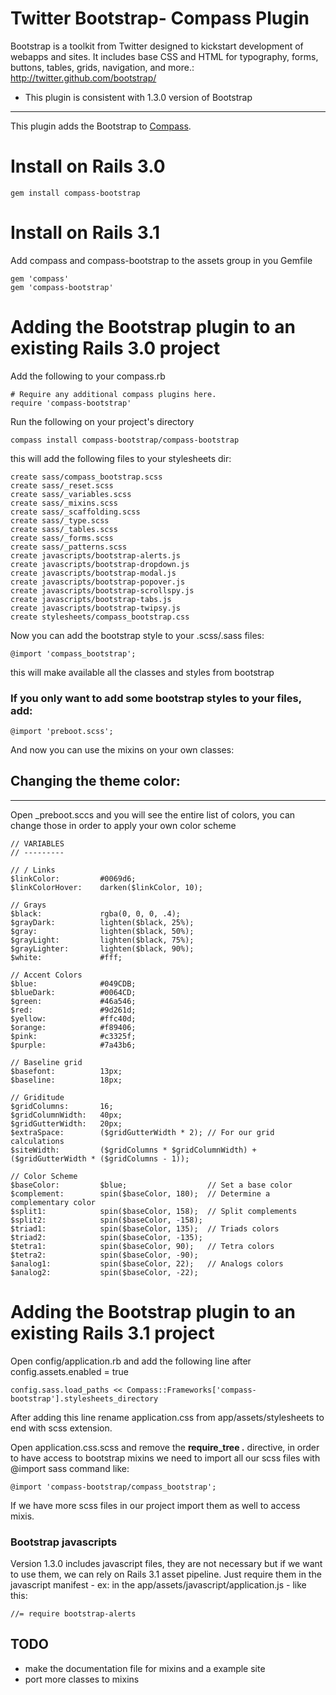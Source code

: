 Twitter Bootstrap- Compass Plugin
================================

Bootstrap is a toolkit from Twitter designed to kickstart development of webapps and sites.
It includes base CSS and HTML for typography, forms, buttons, tables, grids, navigation, and more.: <http://twitter.github.com/bootstrap/>

* This plugin is consistent with 1.3.0 version of Bootstrap  
------------------------------------------------------------

This plugin adds the Bootstrap to [Compass](http://compass-style.org/).

Install on Rails 3.0
====================

    gem install compass-bootstrap

Install on Rails 3.1
====================
Add compass and compass-bootstrap to the assets group in you Gemfile

    gem 'compass'
    gem 'compass-bootstrap'


Adding the Bootstrap plugin to an existing Rails 3.0 project 
============================================
Add the following to your compass.rb

    # Require any additional compass plugins here.
    require 'compass-bootstrap'

Run the following on your project's directory

    compass install compass-bootstrap/compass-bootstrap 
    
this will add the following files to your stylesheets dir:

    create sass/compass_bootstrap.scss 
    create sass/_reset.scss 
    create sass/_variables.scss 
    create sass/_mixins.scss 
    create sass/_scaffolding.scss 
    create sass/_type.scss 
    create sass/_tables.scss 
    create sass/_forms.scss 
    create sass/_patterns.scss 
    create javascripts/bootstrap-alerts.js 
    create javascripts/bootstrap-dropdown.js 
    create javascripts/bootstrap-modal.js 
    create javascripts/bootstrap-popover.js 
    create javascripts/bootstrap-scrollspy.js 
    create javascripts/bootstrap-tabs.js 
    create javascripts/bootstrap-twipsy.js 
    create stylesheets/compass_bootstrap.css 

Now you can add the bootstrap style to your .scss/.sass files:

    @import 'compass_bootstrap';
    
this will make available all the classes and styles from bootstrap 

### If you only want to add some bootstrap styles to your files, add:

    @import 'preboot.scss';

And now you can use the mixins on your own classes:


## Changing the theme color:
-----------------------------

Open _preboot.sccs and you will see the entire list of colors, you can change those in order to apply your own color scheme

    // VARIABLES
    // ---------

    // / Links
    $linkColor:         #0069d6;
    $linkColorHover:    darken($linkColor, 10);

    // Grays
    $black:             rgba(0, 0, 0, .4);
    $grayDark:          lighten($black, 25%);
    $gray:              lighten($black, 50%);
    $grayLight:         lighten($black, 75%);
    $grayLighter:       lighten($black, 90%);
    $white:             #fff;

    // Accent Colors
    $blue:              #049CDB;
    $blueDark:          #0064CD;
    $green:             #46a546;
    $red:               #9d261d;
    $yellow:            #ffc40d;
    $orange:            #f89406;
    $pink:              #c3325f;
    $purple:            #7a43b6;

    // Baseline grid
    $basefont:          13px;
    $baseline:          18px;

    // Griditude
    $gridColumns:       16;
    $gridColumnWidth:   40px;
    $gridGutterWidth:   20px;
    $extraSpace:        ($gridGutterWidth * 2); // For our grid calculations
    $siteWidth:         ($gridColumns * $gridColumnWidth) + ($gridGutterWidth * ($gridColumns - 1));

    // Color Scheme
    $baseColor:         $blue;                  // Set a base color
    $complement:        spin($baseColor, 180);  // Determine a complementary color
    $split1:            spin($baseColor, 158);  // Split complements
    $split2:            spin($baseColor, -158);
    $triad1:            spin($baseColor, 135);  // Triads colors
    $triad2:            spin($baseColor, -135);
    $tetra1:            spin($baseColor, 90);   // Tetra colors
    $tetra2:            spin($baseColor, -90);
    $analog1:           spin($baseColor, 22);   // Analogs colors
    $analog2:           spin($baseColor, -22);

Adding the Bootstrap plugin to an existing Rails 3.1 project 
============================================
Open config/application.rb and add the following line after config.assets.enabled = true

    config.sass.load_paths << Compass::Frameworks['compass-bootstrap'].stylesheets_directory

After adding this line rename application.css from app/assets/stylesheets to
end with scss extension.

Open application.css.scss and remove the **require_tree .** directive, in order
to have access to bootstrap mixins we need to import all our scss files with
@import sass command like:

    @import 'compass-bootstrap/compass_bootstrap';

If we have more scss files in our project import them as well to access mixis.

### Bootstrap javascripts
Version 1.3.0 includes javascript files, they are not necessary but if we want
to use them, we can rely on Rails 3.1 asset pipeline. Just require them in the
javascript manifest - ex: in the app/assets/javascript/application.js - like
this:

    //= require bootstrap-alerts

## TODO

* make the documentation file for mixins and a example site
* port more classes to mixins

